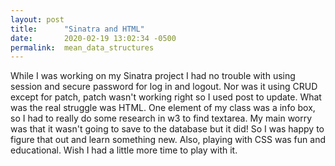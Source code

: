 ```yaml
---
layout: post
title:      "Sinatra and HTML"
date:       2020-02-19 13:02:34 -0500
permalink:  mean_data_structures
---
```



While I was working on my Sinatra project I had no trouble with using session and secure password for log in and logout. Nor was it using CRUD except for patch, patch wasn't working right so I used post to update. What was the real struggle was HTML. One element of my class was a info box, so I had to really do some research in w3 to find textarea. My main worry was that it wasn't going to save to the database but it did! So I was happy to figure that out and learn something new. Also, playing with CSS was fun and educational. Wish I had a little more time to play with it.
